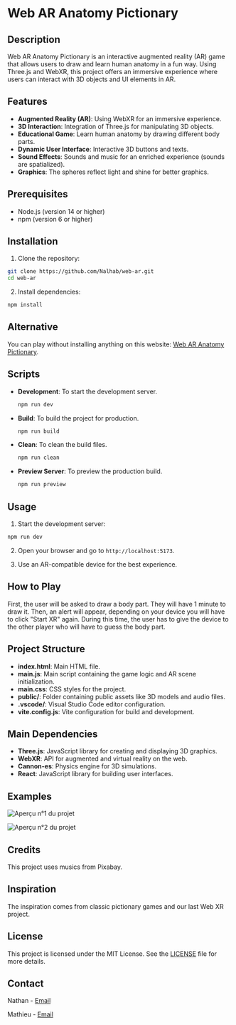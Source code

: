 # Web AR Anatomy Pictionary

## Description

Web AR Anatomy Pictionary is an interactive augmented reality (AR) game that allows users to draw and learn human anatomy in a fun way. Using Three.js and WebXR, this project offers an immersive experience where users can interact with 3D objects and UI elements in AR.

## Features

- **Augmented Reality (AR)**: Using WebXR for an immersive experience.
- **3D Interaction**: Integration of Three.js for manipulating 3D objects.
- **Educational Game**: Learn human anatomy by drawing different body parts.
- **Dynamic User Interface**: Interactive 3D buttons and texts.
- **Sound Effects**: Sounds and music for an enriched experience (sounds are spatialized).
- **Graphics**: The spheres reflect light and shine for better graphics.

## Prerequisites

- Node.js (version 14 or higher)
- npm (version 6 or higher)

## Installation

1. Clone the repository:
  ```sh
  git clone https://github.com/Nalhab/web-ar.git
  cd web-ar
  ```

2. Install dependencies:
  ```sh
  npm install
  ```

## Alternative

You can play without installing anything on this website: [Web AR Anatomy Pictionary](https://nalhab.github.io/web-ar/).

## Scripts

- **Development**: To start the development server.
  ```sh
  npm run dev
  ```

- **Build**: To build the project for production.
  ```sh
  npm run build
  ```

- **Clean**: To clean the build files.
  ```sh
  npm run clean
  ```

- **Preview Server**: To preview the production build.
  ```sh
  npm run preview
  ```

## Usage

1. Start the development server:
  ```sh
  npm run dev
  ```

2. Open your browser and go to `http://localhost:5173`.

3. Use an AR-compatible device for the best experience.

## How to Play

First, the user will be asked to draw a body part. They will have 1 minute to draw it. Then, an alert will appear, depending on your device you will have to click "Start XR" again. During this time, the user has to give the device to the other player who will have to guess the body part.

## Project Structure

- **index.html**: Main HTML file.
- **main.js**: Main script containing the game logic and AR scene initialization.
- **main.css**: CSS styles for the project.
- **public/**: Folder containing public assets like 3D models and audio files.
- **.vscode/**: Visual Studio Code editor configuration.
- **vite.config.js**: Vite configuration for build and development.

## Main Dependencies

- **Three.js**: JavaScript library for creating and displaying 3D graphics.
- **WebXR**: API for augmented and virtual reality on the web.
- **Cannon-es**: Physics engine for 3D simulations.
- **React**: JavaScript library for building user interfaces.

## Examples

![Aperçu n°1 du projet](public/demo2.jpg)

![Aperçu n°2 du projet](public/demo1.jpg)

## Credits

This project uses musics from Pixabay.

## Inspiration

The inspiration comes from classic pictionary games and our last Web XR project.

## License

This project is licensed under the MIT License. See the [LICENSE](LICENSE) file for more details.

## Contact

Nathan - [Email](mailto:nathan.labernardiere@epita.fr)

Mathieu - [Email](mailto:mathieu.cimolai@epita.fr)
